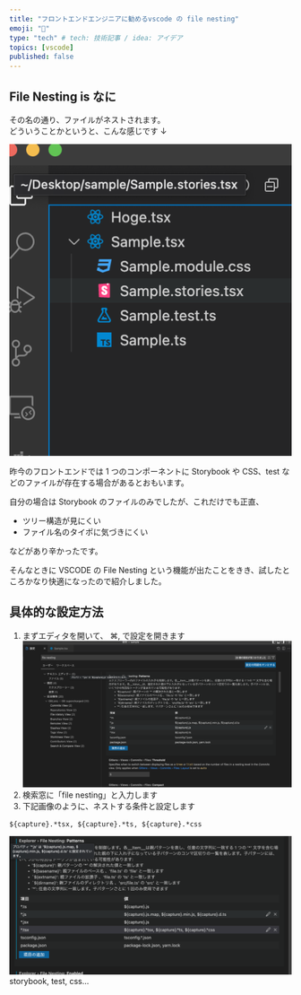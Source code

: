 ```yaml
---
title: "フロントエンドエンジニアに勧めるvscode の file nesting"
emoji: "📂"
type: "tech" # tech: 技術記事 / idea: アイデア
topics: [vscode]
published: false
---
```


## File Nesting is なに

その名の通り、ファイルがネストされます。  
どういうことかというと、こんな感じです ↓

![](/images/vscode/file-tree.png)

昨今のフロントエンドでは 1 つのコンポーネントに Storybook や CSS、test などのファイルが存在する場合があるとおもいます。

自分の場合は Storybook のファイルのみでしたが、これだけでも正直、

- ツリー構造が見にくい
- ファイル名のタイポに気づきにくい

などがあり辛かったです。

そんなときに VSCODE の File Nesting という機能が出たことをきき、試したところかなり快適になったので紹介しました。

## 具体的な設定方法

1. まずエディタを開いて、 ⌘, で設定を開きます
   ![](/images/vscode/file-nesting-initial.png)
2. 検索窓に「file nesting」と入力します
3. 下記画像のように、ネストする条件と設定します

```text
${capture}.*tsx, ${capture}.*ts, ${capture}.*css
```

![](/images/vscode/file-nest-config-edited.png)
storybook, test, css...
